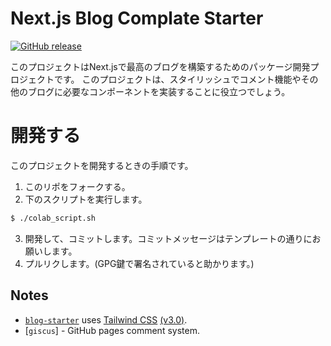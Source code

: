 # Next.js Blog Complate Starter
[![GitHub release](https://img.shields.io/github/release/yuito-it/NextBlogComplateStarter.svg)](https://GitHub.com/yuito-it/NextBlogComplateStarter/releases/)

このプロジェクトはNext.jsで最高のブログを構築するためのパッケージ開発プロジェクトです。
このプロジェクトは、スタイリッシュでコメント機能やその他のブログに必要なコンポーネントを実装することに役立つでしょう。

# 開発する

このプロジェクトを開発するときの手順です。

1. このリポをフォークする。
2. 下のスクリプトを実行します。
```sh
$ ./colab_script.sh
```
3. 開発して、コミットします。コミットメッセージはテンプレートの通りにお願いします。
4. プルリクします。(GPG鍵で署名されていると助かります。)

## Notes

- [`blog-starter`](https://github.com/vercel/next.js/tree/canary/examples/blog-starter) uses [Tailwind CSS](https://tailwindcss.com) [(v3.0)](https://tailwindcss.com/blog/tailwindcss-v3).
- [`giscus`] - GitHub pages comment system.
